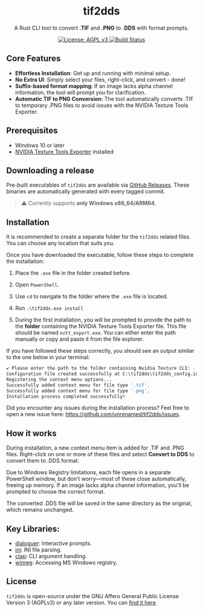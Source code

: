 <h1 align="center">tif2dds</h1>

<p align="center">
    A Rust CLI tool to convert <b>.TIF</b> and <b>.PNG</b> to <b>.DDS</b> with format prompts.
</p>

<div align="center">
  <a href="https://www.gnu.org/licenses/agpl-3.0">
    <img src="https://img.shields.io/badge/License-AGPL_v3-blue.svg" alt="License: AGPL v3">
  </a>
  <a href="https://github.com/unrenamed/tif2dds/actions/workflows/build.yml">
    <img src="https://github.com/unrenamed/tif2dds/actions/workflows/build.yml/badge.svg?branch=main" alt="Build Status">
  </a>
</div>

## Core Features

- **Effortless Installation**: Get up and running with minimal setup.
- **No Extra UI**: Simply select your files, right-click, and convert - done!
- **Suffix-based format mapping**: If an image lacks alpha channel information, the tool will prompt you for clarification.
- **Automatic TIF to PNG Conversion**: The tool automatically converts .TIF to temporary .PNG files to avoid issues with the NVIDIA Texture Tools Exporter.

## Prerequisites

- Windows 10 or later
- [NVIDIA Texture Tools Exporter](https://developer.nvidia.com/texture-tools-exporter) installed

## Downloading a release

Pre-built executables of `tif2dds` are available via [GitHub Releases](https://github.com/unrenamed/tif2dds/releases). These binaries are automatically generated with every tagged commit.

> :warning: Currently supports **only Windows x86_64/ARM64**.

## Installation

It is recommended to create a separate folder for the `tif2dds` related files. You can choose any location that suits you.

Once you have downloaded the executable, follow these steps to complete the installation:

1. Place the `.exe` file in the folder created before.

2. Open `PowerShell`.

3. Use `cd` to navigate to the folder where the `.exe` file is located.

4. Run `.\tif2dds.exe install`

5. During the first installation, you will be prompted to provide the path to the **folder** containing the NVIDIA Texture Tools Exporter file. This file should be named `nvtt_export.exe`. You can either enter the path manually or copy and paste it from the file explorer.

If you have followed these steps correctly, you should see an output similar to the one below in your terminal:

```bash
✔ Please enter the path to the folder containing Nvidia Texture CLI: · C:\path\to\cli
Configuration file created successfully at C:\tif2dds\tif2dds_config.ini
Registering the context menu options...
Successfully added context menu for file type '.tif'.
Successfully added context menu for file type '.png'.
Installation process completed successfully!
```

Did you encounter any issues during the installation process? Feel free to open a new issue here: https://github.com/unrenamed/tif2dds/issues.

## How it works

During installation, a new context menu item is added for .TIF and .PNG files. Right-click on one or more of these files and select **Convert to DDS** to convert them to .DDS format.

Due to Windows Registry limitations, each file opens in a separate PowerShell window, but don’t worry—most of these close automatically, freeing up memory. If an image lacks alpha channel information, you'll be prompted to choose the correct format.

The converted .DDS file will be saved in the same directory as the original, which remains unchanged.

## Key Libraries:

- [dialoguer](https://crates.io/crates/dialoguer): Interactive prompts.
- [ini](https://crates.io/crates/rust-ini): INI file parsing.
- [clap](https://crates.io/crates/clap): CLI argument handling.
- [winreg](https://crates.io/crates/winreg): Accessing MS Windows registry.

## License

`tif2dds` is open-source under the GNU Affero General Public License Version 3 (AGPLv3) or any later version. You can [find it here](https://github.com/unrenamed/tif2dds/blob/main/LICENSE.md).
